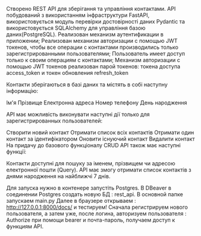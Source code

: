 Cтворено REST API для зберігання та управління контактами. API побудований з використанням інфраструктури FastAPI, використовується модуль перевірки достовірності даних Pydantic та використовується SQLAlchemy для управління базою даних(PostgreSQL).
Реализован механизм аутентификации в приложении;
Реализован механизм авторизации с помощью JWT токенов, чтобы все операции с контактами производились только зарегистрированными пользователями;
Пользователь имеет доступ только к своим операциям с контактами;
Механизм авторизации с помощью JWT токенов реализован парой токенов: токена доступа access_token и токен обновления refresh_token

Контакти зберігаються в базі даних та містять в собі наступну інформацію:

Ім'я
Прізвище
Електронна адреса
Номер телефону
День народження

API має можливість виконувати наступні дії только для зарегистрированных пользователей:

Створити новий контакт
Отримати список всіх контактів
Отримати один контакт за ідентифікатором
Оновити існуючий контакт
Видалити контакт
На придачу до базового функціоналу CRUD API також має наступні функції:

Контакти доступні для пошуку за іменем, прізвищем чи адресою електронної пошти (Query).
API має змогу отримати список контактів з днями народження на найближчі 7 днів.

Для запуска нужно в контенере запустіть Postgres.
В DBeaver в соединении Postgres создать новую БД : rest_api.
В основной папке запускаем main.py 
Далее в браузере открываем : http://127.0.0.1:8000/docs/ и тестируем!
Сначала регистрируем нового пользователя, а затем уже, после логина, авторизуем пользователя : Authorize при помощи bearer и почта-пароль, получаем доступ к функциям API.